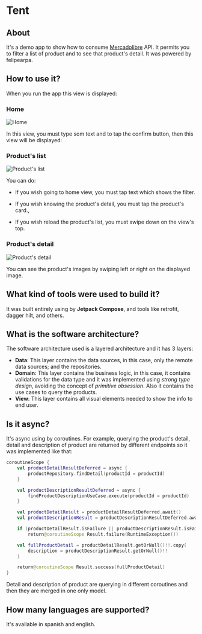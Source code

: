 # Tent

## About

It's a demo app to show how to consume [Mercadolibre](www.mercadolibre.com) API. 
It permits you to filter a list of product and to see that product's detail.
It was powered by felipearpa.

## How to use it?

When you run the app this view is displayed:

### Home

![Home](pictures/home.png)

In this view, you must type som text and to tap the confirm button, then this view will be displayed:

### Product's list

![Product's list](pictures/product-list.png)

You can do:

* If you wish going to home view, you must tap text which shows the filter.

* If you wish knowing the product's detail, you must tap the product's card., 

* If you wish reload the product's list, you must swipe down on the view's top.

### Product's detail

![Product's detail](pictures/product-detail.png)

You can see the product's images by swiping left or right on the displayed image.

## What kind of tools were used to build it?

It was built entirely using by **Jetpack Compose**, and tools like retrofit, dagger hilt, and others.

## What is the software architecture?

The software architecture used is a layered architecture and it has 3 layers:

- **Data**: This layer contains the data sources, in this case, only the remote data sources; and the repositories.
- **Domain**: This layer contains the business logic, in this case, it contains validations for the data type and it was implemented using *strong type design*, avoiding the concept of *primitive obsession*. 
Also it contains the use cases to query the products.
- **View**: This layer contains all visual elements needed to show the info to end user.

## Is it async?

It's async using by coroutines. For example, querying the product's detail, detail and description of product are returned by different endpoints so it was implemented like that:

```kotlin
coroutineScope {
    val productDetailResultDeferred = async {
        productRepository.findDetail(productId = productId)
    }

    val productDescriptionResultDeferred = async {
        findProductDescriptionUseCase.execute(productId = productId)
    }

    val productDetailResult = productDetailResultDeferred.await()
    val productDescriptionResult = productDescriptionResultDeferred.await()

    if (productDetailResult.isFailure || productDescriptionResult.isFailure)
        return@coroutineScope Result.failure(RuntimeException())

    val fullProductDetail = productDetailResult.getOrNull()!!.copy(
        description = productDescriptionResult.getOrNull()!!
    )

    return@coroutineScope Result.success(fullProductDetail)
}
```

Detail and description of product are querying in different coroutines and then they are merged in one only model.

## How many languages are supported?

It's available in spanish and english.